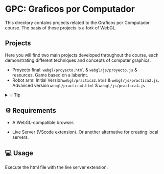 # GPC: Graficos por Computador

This directory contains projects related to the Graficos por Computador course. The basis of these projects is a fork of WebGL.

## Projects

Here you will find two main projects developed throughout the course, each demonstrating different techniques and concepts of computer graphics.

 - Proyecto final: `webgl/proyecto.html` & `webgl/js/proyecto.js` & resources. Game based on a laberint.
 - Robot arm: Initial Version`webgl/practica2.html` & `webgl/js/practica2.js`. Advanced version  `webgl/practica4.html` & `webgl/js/practica4.js`

<details>
    <summary>💡 Tip</summary>
    <p> - HTML files are executable files with the necessary imports.</p>
    <p> - JS files contain the source code for the projects.</p>
</details>



## ⚙️ Requirements

- A WebGL-compatible browser.

- Live Server (VScode extension). Or another alternative for creating local servers.

## 💻 Usage

Execute the html file with the live server extension.
